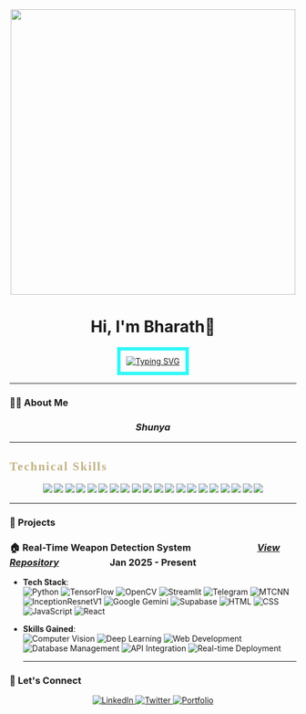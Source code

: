 <div align="center">
  <img src="https://media.giphy.com/media/v1.Y2lkPWVjZjA1ZTQ3azZxa3ZzdzFibGdtNDloZmNwajY2bW44dTloYXQzcHZzaGtiY2x5cSZlcD12MV9naWZzX3JlbGF0ZWQmY3Q9Zw/Iz6S97GkQtpEb2sIwj/giphy.gif" width="500"/>
  <h1>Hi, I'm Bharath👋</h1>   
  <a href="https://git.io/typing-svg">
  <img src="https://readme-typing-svg.demolab.com?font=Courier+New&weight=600&size=30&pause=400&color=C0B283&center=true&vCenter=true&width=435&lines=Open+Source+Developer;Robotics+%26+AI+Engineer;Full-Stack+Enthusiast" alt="Typing SVG" style="border: 6px solid #33F7F7; padding: 10px;"/>
</a>
</div>

---

<h3>👨‍💻 About Me</h3>

<h3 align="center"><strong><em>Shunya</em></strong></h3>




---
<h2 style="font-family: 'Comic Sans MS', 'Comic Sans', cursive; color: #C0B283; font-weight: 700; letter-spacing: 2px;">
  Technical Skills
</h2>


<div align="center" style="font-family:'Comic Sans MS', 'Comic Sans', cursive; font-weight:600;">
<!-- Java -->
<img src="https://img.shields.io/badge/Java-007396?style=for-the-badge&logo=java&logoColor=white"/>
<!-- Python -->
<img src="https://img.shields.io/badge/Python-3776AB?style=for-the-badge&logo=python&logoColor=white"/>
<!-- Deep Learning -->
<img src="https://img.shields.io/badge/Deep%20Learning-FF6F00?style=for-the-badge&logo=tensorflow&logoColor=white"/>
<!-- TensorFlow -->
<img src="https://img.shields.io/badge/TensorFlow-FF6F00?style=for-the-badge&logo=tensorflow&logoColor=white"/>
<!-- PyTorch -->
<img src="https://img.shields.io/badge/PyTorch-EE4C2C?style=for-the-badge&logo=pytorch&logoColor=white"/>
<!-- MATLAB (function icon) -->
<img src="https://img.shields.io/badge/MATLAB-0076A8?style=for-the-badge&logo=apachespark&logoColor=white"/>
<!-- Embedded C (C icon) -->
<img src="https://img.shields.io/badge/Embedded%20C-00599C?style=for-the-badge&logo=c&logoColor=white"/>
<!-- VHDL (verilog icon) -->
<img src="https://img.shields.io/badge/VHDL-8A2BE2?style=for-the-badge&logo=verilog&logoColor=white"/>
<!-- Robot Kinematics & Dynamics (robotframework icon) -->
<img src="https://img.shields.io/badge/Robot%20Kinematics%20%26%20Dynamics-4682B4?style=for-the-badge&logo=robotframework&logoColor=white"/>
<!-- Microcontrollers (microchip icon) -->
<img src="https://img.shields.io/badge/Microcontrollers-228B22?style=for-the-badge&logo=microchip&logoColor=white"/>
<!-- Git -->
<img src="https://img.shields.io/badge/Git-F05032?style=for-the-badge&logo=git&logoColor=white"/>
<!-- Supabase -->
<img src="https://img.shields.io/badge/Supabase-3ECF8E?style=for-the-badge&logo=supabase&logoColor=white"/>
<!-- PyCharm -->
<img src="https://img.shields.io/badge/PyCharm-000000?style=for-the-badge&logo=pycharm&logoColor=white"/>
<!-- Eclipse -->
<img src="https://img.shields.io/badge/Eclipse-2C2255?style=for-the-badge&logo=eclipse&logoColor=white"/>
<!-- VS Code -->
<img src="https://img.shields.io/badge/VS%20Code-007ACC?style=for-the-badge&logo=visual-studio-code&logoColor=white"/>
<!-- Arduino IDE -->
<img src="https://img.shields.io/badge/Arduino%20IDE-00979D?style=for-the-badge&logo=arduino&logoColor=white"/>
<!-- HTML5 -->
<img src="https://img.shields.io/badge/HTML5-E34F26?style=for-the-badge&logo=html5&logoColor=white"/>
<!-- CSS3 -->
<img src="https://img.shields.io/badge/CSS3-1572B6?style=for-the-badge&logo=css3&logoColor=white"/>
<!-- JavaScript -->
<img src="https://img.shields.io/badge/JavaScript-F7DF1E?style=for-the-badge&logo=javascript&logoColor=black"/>
<!-- React -->
<img src="https://img.shields.io/badge/React-61DAFB?style=for-the-badge&logo=react&logoColor=black"/>
</div>



---
### 🚀 Projects  

### 🏠 Real-Time Weapon Detection System&nbsp;&nbsp;&nbsp;&nbsp;&nbsp;&nbsp;&nbsp;&nbsp;&nbsp;&nbsp;&nbsp;&nbsp;&nbsp;&nbsp;&nbsp;&nbsp;&nbsp;&nbsp;&nbsp;&nbsp;&nbsp;&nbsp;&nbsp;&nbsp;&nbsp;&nbsp;&nbsp;&nbsp;&nbsp;&nbsp;***[View Repository](https://github.com/bharathkukka/Home-Security-System)*** &nbsp;&nbsp;&nbsp;&nbsp;&nbsp;&nbsp;&nbsp;&nbsp;&nbsp;&nbsp;&nbsp;&nbsp;&nbsp;&nbsp;&nbsp;&nbsp;&nbsp;&nbsp;&nbsp;&nbsp;&nbsp; ****Jan 2025 - Present****   

- **Tech Stack**:  
  ![Python](https://img.shields.io/badge/Python-3776AB?style=for-the-badge&logo=python&logoColor=white)
  ![TensorFlow](https://img.shields.io/badge/TensorFlow-FF6F00?style=for-the-badge&logo=tensorflow&logoColor=white)
  ![OpenCV](https://img.shields.io/badge/OpenCV-5C3EE8?style=for-the-badge&logo=opencv&logoColor=white)
  ![Streamlit](https://img.shields.io/badge/Streamlit-FF4B4B?style=for-the-badge&logo=streamlit&logoColor=white)
  ![Telegram](https://img.shields.io/badge/Telegram_Bot_API-26A5E4?style=for-the-badge&logo=telegram&logoColor=white)
  ![MTCNN](https://img.shields.io/badge/MTCNN-000000?style=for-the-badge)
  ![InceptionResnetV1](https://img.shields.io/badge/InceptionResnetV1-FF6F00?style=for-the-badge)
  ![Google Gemini](https://img.shields.io/badge/Google_Gemini_API-4285F4?style=for-the-badge&logo=google)
  ![Supabase](https://img.shields.io/badge/Supabase-3ECF8E?style=for-the-badge&logo=supabase&logoColor=white)
  ![HTML](https://img.shields.io/badge/HTML5-E34F26?style=for-the-badge&logo=html5&logoColor=white)
  ![CSS](https://img.shields.io/badge/CSS3-1572B6?style=for-the-badge&logo=css3&logoColor=white)
  ![JavaScript](https://img.shields.io/badge/JavaScript-F7DF1E?style=for-the-badge&logo=javascript&logoColor=black)
  ![React](https://img.shields.io/badge/React-20232A?style=for-the-badge&logo=react&logoColor=61DAFB)

- **Skills Gained**:  
  ![Computer Vision](https://img.shields.io/badge/Computer_Vision-5C3EE8?style=for-the-badge)
  ![Deep Learning](https://img.shields.io/badge/Deep_Learning-B22C19?style=for-the-badge)
  ![Web Development](https://img.shields.io/badge/Web_Development-1572B6?style=for-the-badge)
  ![Database Management](https://img.shields.io/badge/Database_Management-3ECF8E?style=for-the-badge)
  ![API Integration](https://img.shields.io/badge/API_Integration-20232A?style=for-the-badge)
  ![Real-time Deployment](https://img.shields.io/badge/Real--time_Deployment-4CC61E?style=for-the-badge)


  ---

### 🤝 Let's Connect
<p align="center">
  <a href="https://www.linkedin.com/in/bharath-kukka/" target="_blank">
    <img src="https://img.shields.io/badge/LinkedIn-0077B5?style=for-the-badge&logo=linkedin&logoColor=white" alt="LinkedIn">
  </a>
  <a href="https://x.com/Bharathkukka" target="_blank">
    <img src="https://img.shields.io/badge/Twitter-1DA1F2?style=for-the-badge&logo=twitter&logoColor=white" alt="Twitter">
  </a>
  <a href="https://bharathkukka.github.io" target="_blank">
    <img src="https://img.shields.io/badge/Portfolio-FF5722?style=for-the-badge&logo=domain&logoColor=white" alt="Portfolio">
  </a>
</p>
